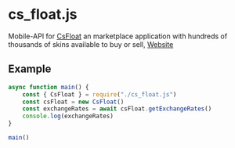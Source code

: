# cs_float.js
Mobile-API for [CsFloat](https://play.google.com/store/apps/details?id=com.csfloat.app) an marketplace application with hundreds of thousands of skins available to buy or sell, [Website](https://csfloat.com/)

## Example
```JavaScript
async function main() {
	const { CsFloat } = require("./cs_float.js")
	const csFloat = new CsFloat()
	const exchangeRates = await csFloat.getExchangeRates()
	console.log(exchangeRates)
}

main()
```
